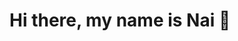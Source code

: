 <div class="container">
  <h1>Hi there, my name is Nai <span class="hi">👋</span></h1>
</div>

<style>
  .hi {
    animation: wave 2s infinite;
    display: inline-block;
    transform-origin: 70% 70%;
  }
</style>
